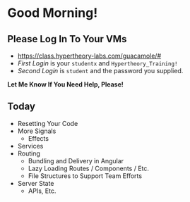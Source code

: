 # Good Morning!

## Please Log In To Your VMs

- https://class.hypertheory-labs.com/guacamole/#
- _First Login_ is your `studentx` and `Hypertheory_Training!`
- _Second Login_ is `student` and the password you supplied.

**Let Me Know If You Need Help, Please!**

## Today

- Resetting Your Code
- More Signals
  - Effects
- Services
- Routing
  - Bundling and Delivery in Angular
  - Lazy Loading Routes / Components / Etc.
  - File Structures to Support Team Efforts
- Server State
  - APIs, Etc.
